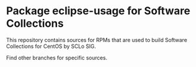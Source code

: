 # Package eclipse-usage for Software Collections

This repository contains sources for RPMs that are used
to build Software Collections for CentOS by SCLo SIG.

Find other branches for specific sources.
